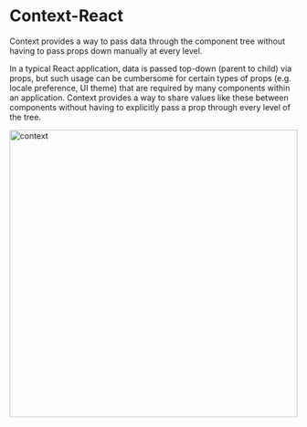 # Context-React

Context provides a way to pass data through the component tree without having to pass props down manually at every level.

In a typical React application, data is passed top-down (parent to child) via props, but such usage can be cumbersome for certain types of props (e.g. locale preference, UI theme) that are required by many components within an application. Context provides a way to share values like these between components without having to explicitly pass a prop through every level of the tree.

<img text="center" width="504" alt="context" src="https://user-images.githubusercontent.com/95706081/176916935-66598118-a7b2-4bc4-90e0-8fe9409c26f3.png">
